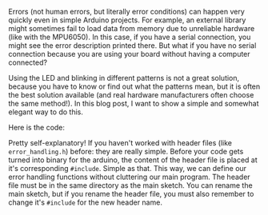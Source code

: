 Errors (not human errors, but literally error conditions) can happen very
quickly even in simple Arduino projects.  For example, an external library
might sometimes fail to load data from memory due to unreliable hardware (like
with the MPU6050).  In this case, if you have a serial connection, you might
see the error description printed there. But what if you have no serial
connection because you are using your board without having a computer
connected?

Using the LED and blinking in different patterns is not a great solution,
because you have to know or find out what the patterns mean, but it is often
the best solution available (and real hardware manufacturers often choose the
same method!).  In this blog post, I want to show a simple and somewhat elegant
way to do this.

Here is the code: <script
src="https://gist.github.com/medium-endian/d1a09af50de218b90638068cf394d7cb.js"></script>

Pretty self-explanatory! If you haven't worked with header files (like
``error_handling.h``) before: they are really simple. Before your code gets
turned into binary for the arduino, the content of the header file is placed at
it's corresponding ``#include``. Simple as that. This way, we can define our
error handling functions without cluttering our main program. The header file
must be in the same directory as the main sketch. You can rename the main
sketch, but if you rename the header file, you must also remember to change
it's ``#include`` for the new header name.

